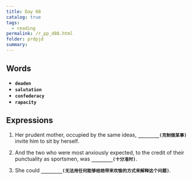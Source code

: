 ```yaml
---
title: Day 88
catalog: true
tags: 
  - reading
permalink: /r_pp_d88.html
folder: prdpjd
summary: 
---
```


## Words

-   <b data-toggle="tooltip" data-original-title="{{site.data.glossary.deaden}}">`deaden`</b>
-   <b data-toggle="tooltip" data-original-title="{{site.data.glossary.salutation}}">`salutation`</b>
-   <b data-toggle="tooltip" data-original-title="{{site.data.glossary.confederacy}}">`confederacy`</b>
-   <b data-toggle="tooltip" data-original-title="{{site.data.glossary.rapacity}}">`rapacity`</b>


## Expressions

1.  Her prudent mother, occupied by the same ideas, <b data-toggle="tooltip" data-original-title="{{site.data.answers.d88_a}}">`________(克制做某事)`</b> invite him to sit by herself.

2.  And the two who were most anxiously expected, to the credit of their punctuality as sportsmen, was <b data-toggle="tooltip" data-original-title="{{site.data.answers.d88_b}}">`________(十分准时)`</b>.

3.  She could <b data-toggle="tooltip" data-original-title="{{site.data.answers.d88_c}}">`________(无法用任何能够给她带来欢愉的方式来解释这个问题)`</b>.
